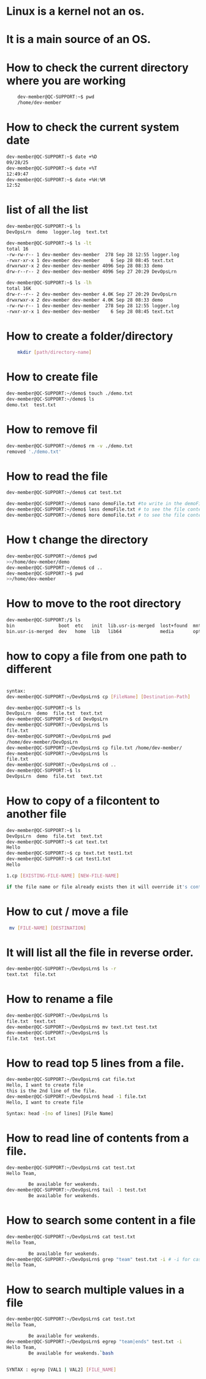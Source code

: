 # Linux is a kernel not an os.
# It is a main source of an OS.

# How to check the current directory where you are working 
```bash
    dev-member@QC-SUPPORT:~$ pwd
    /home/dev-member
```

# How to check the current system date

```bash
dev-member@QC-SUPPORT:~$ date +%D
09/28/25
dev-member@QC-SUPPORT:~$ date +%T
12:49:47
dev-member@QC-SUPPORT:~$ date +%H:%M
12:52
```

# list of all the list
```bash
dev-member@QC-SUPPORT:~$ ls
DevOpsLrn  demo  logger.log  text.txt

dev-member@QC-SUPPORT:~$ ls -lt
total 16
-rw-rw-r-- 1 dev-member dev-member  278 Sep 28 12:55 logger.log
-rwxr-xr-x 1 dev-member dev-member    6 Sep 28 08:45 text.txt
drwxrwxr-x 2 dev-member dev-member 4096 Sep 28 08:33 demo
drw-r--r-- 2 dev-member dev-member 4096 Sep 27 20:29 DevOpsLrn

dev-member@QC-SUPPORT:~$ ls -lh
total 16K
drw-r--r-- 2 dev-member dev-member 4.0K Sep 27 20:29 DevOpsLrn
drwxrwxr-x 2 dev-member dev-member 4.0K Sep 28 08:33 demo
-rw-rw-r-- 1 dev-member dev-member  278 Sep 28 12:55 logger.log
-rwxr-xr-x 1 dev-member dev-member    6 Sep 28 08:45 text.txt
```

# How to create a folder/directory

```bash
    mkdir [path/directory-name]
```

# How to create file

```bash
dev-member@QC-SUPPORT:~/demo$ touch ./demo.txt
dev-member@QC-SUPPORT:~/demo$ ls
demo.txt  test.txt
```

# How to remove fil

```bash
dev-member@QC-SUPPORT:~/demo$ rm -v ./demo.txt
removed './demo.txt'
```

# How to read the file

```bash
dev-member@QC-SUPPORT:~/demo$ cat test.txt
```

```bash
dev-member@QC-SUPPORT:~/demo$ nano demoFile.txt #to write in the demoFile.txt
dev-member@QC-SUPPORT:~/demo$ less demoFile.txt # to see the file content.
dev-member@QC-SUPPORT:~/demo$ more demoFile.txt # to see the file content...
```

# How t change the directory

```bash 
dev-member@QC-SUPPORT:~/demo$ pwd
>>/home/dev-member/demo
dev-member@QC-SUPPORT:~/demo$ cd ..
dev-member@QC-SUPPORT:~$ pwd
>>/home/dev-member
```

# How to move to the root directory

```bash
dev-member@QC-SUPPORT:/$ ls
bin                boot  etc   init  lib.usr-is-merged  lost+found  mnt  proc  run   sbin.usr-is-merged  srv  tmp  var
bin.usr-is-merged  dev   home  lib   lib64              media       opt  root  sbin  snap                sys  usr
```

# how to copy a file from one path to different

```bash

syntax:
dev-member@QC-SUPPORT:~/DevOpsLrn$ cp [FileName] [Destination-Path]

dev-member@QC-SUPPORT:~$ ls
DevOpsLrn  demo  file.txt  text.txt
dev-member@QC-SUPPORT:~$ cd DevOpsLrn
dev-member@QC-SUPPORT:~/DevOpsLrn$ ls
file.txt
dev-member@QC-SUPPORT:~/DevOpsLrn$ pwd
/home/dev-member/DevOpsLrn
dev-member@QC-SUPPORT:~/DevOpsLrn$ cp file.txt /home/dev-member/
dev-member@QC-SUPPORT:~/DevOpsLrn$ ls
file.txt
dev-member@QC-SUPPORT:~/DevOpsLrn$ cd ..
dev-member@QC-SUPPORT:~$ ls
DevOpsLrn  demo  file.txt  text.txt
```

# How to copy of a filcontent to another file

```bash
dev-member@QC-SUPPORT:~$ ls
DevOpsLrn  demo  file.txt  text.txt
dev-member@QC-SUPPORT:~$ cat text.txt
Hello
dev-member@QC-SUPPORT:~$ cp text.txt test1.txt
dev-member@QC-SUPPORT:~$ cat test1.txt
Hello

1.cp [EXISTING-FILE-NAME] [NEW-FILE-NAME]

if the file name or file already exists then it will override it's content.
```

# How to cut / move a file 

```bash
 mv [FILE-NAME] [DESTINATION]
```

# It will list all the file in reverse order.

```bash
dev-member@QC-SUPPORT:~/DevOpsLrn$ ls -r
text.txt  file.txt
```

# How to rename a file

```bash
dev-member@QC-SUPPORT:~/DevOpsLrn$ ls
file.txt  text.txt
dev-member@QC-SUPPORT:~/DevOpsLrn$ mv text.txt test.txt
dev-member@QC-SUPPORT:~/DevOpsLrn$ ls
file.txt  test.txt
```

# How to read top 5 lines from a file.

```bash
dev-member@QC-SUPPORT:~/DevOpsLrn$ cat file.txt
Hello, I want to create file
this is the 2nd line of the file.
dev-member@QC-SUPPORT:~/DevOpsLrn$ head -1 file.txt
Hello, I want to create file

Syntax: head -[no of lines] [File Name]
```

# How to read line of contents from a file.

```bash
dev-member@QC-SUPPORT:~/DevOpsLrn$ cat test.txt
Hello Team,

        Be available for weakends.
dev-member@QC-SUPPORT:~/DevOpsLrn$ tail -1 test.txt
        Be available for weakends.
```

# How to search some content in a file 

```bash
dev-member@QC-SUPPORT:~/DevOpsLrn$ cat test.txt
Hello Team,

        Be available for weakends.
dev-member@QC-SUPPORT:~/DevOpsLrn$ grep "team" test.txt -i # -i for case sensitive
Hello Team,
```

# How to search multiple values in a file 

```bash
dev-member@QC-SUPPORT:~/DevOpsLrn$ cat test.txt
Hello Team,

        Be available for weakends.
dev-member@QC-SUPPORT:~/DevOpsLrn$ egrep "team|ends" test.txt -i
Hello Team,
        Be available for weakends.`bash


SYNTAX : egrep [VAL1 | VAL2] [FILE_NAME]
```